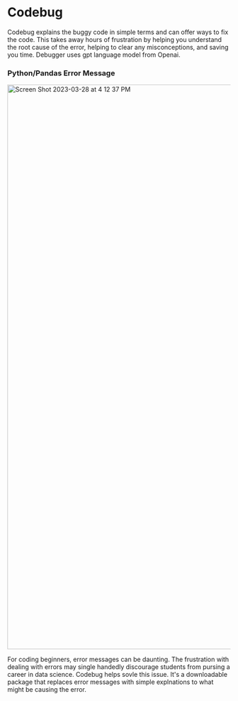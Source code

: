 # Codebug

Codebug explains the buggy code in simple terms and can offer ways to fix the code.
This takes away hours of frustration by helping you understand the root cause of the error, helping to clear any misconceptions, and saving you time. Debugger uses gpt language model from Openai. 

### Python/Pandas Error Message
<img width="1272" alt="Screen Shot 2023-03-28 at 4 12 37 PM" src="https://user-images.githubusercontent.com/95925660/228388554-2dc8012b-964d-42d3-b1c3-7d650b35266a.png">

For coding beginners, error messages can be daunting. 
The frustration with dealing with errors may single handedly discourage students from pursing a career in data science. 
Codebug helps sovle this issue. It's a downloadable package that replaces error messages with simple explnations to what might be causing the error. 
